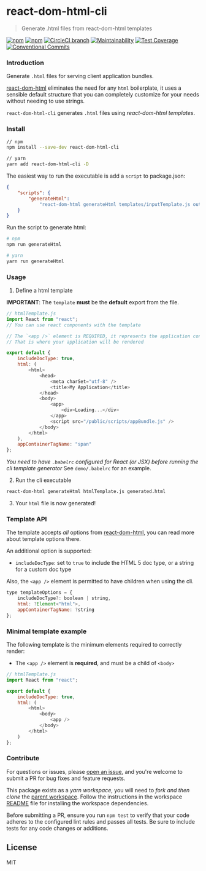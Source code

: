 # react-dom-html-cli

> Generate .html files from react-dom-html templates

[![npm](https://img.shields.io/npm/v/react-dom-html.svg)](https://www.npmjs.com/package/react-dom-html)
[![npm](https://img.shields.io/npm/dm/react-dom-html.svg)](https://www.npmjs.com/package/react-dom-html)
[![CircleCI branch](https://img.shields.io/circleci/project/github/adam-26/react-dom-html/master.svg)](https://circleci.com/gh/adam-26/react-dom-html/tree/master)
[![Maintainability](https://api.codeclimate.com/v1/badges/e159e926827685bcbd1a/maintainability)](https://codeclimate.com/github/adam-26/react-dom-html/maintainability)
[![Test Coverage](https://api.codeclimate.com/v1/badges/e159e926827685bcbd1a/test_coverage)](https://codeclimate.com/github/adam-26/react-dom-html/test_coverage)
[![Conventional Commits](https://img.shields.io/badge/Conventional%20Commits-1.0.0-yellow.svg)](https://conventionalcommits.org)

### Introduction

Generate `.html` files for serving client application bundles.

[react-dom-html](http://github.com/adam-26/react-dom-html/packages/react-dom-html) eliminates the need for any `html` boilerplate, it uses a sensible default structure that you can
completely customize for your needs without needing to use strings.

`react-dom-html-cli` generates `.html` files using _react-dom-html templates_.

### Install

```sh
// npm
npm install --save-dev react-dom-html-cli

// yarn
yarn add react-dom-html-cli -D
```

The easiest way to run the executable is add a `script` to package.json:

```json
{
    "scripts": {
        "generateHtml":
            "react-dom-html generateHtml templates/inputTemplate.js output/generated.html"
    }
}
```

Run the script to generate html:

```sh
# npm
npm run generateHtml

# yarn
yarn run generateHtml
```

### Usage

1.  Define a html template

**IMPORTANT**: The `template` **must** be the **default** export from the file.

```js
// htmlTemplate.js
import React from "react";
// You can use react components with the template

// The `<app />` element is REQUIRED, it represents the application container
// That is where your application will be rendered

export default {
    includeDocType: true,
    html: (
        <html>
            <head>
                <meta charSet="utf-8" />
                <title>My Application</title>
            </head>
            <body>
                <app>
                    <div>Loading...</div>
                </app>
                <script src="/public/scripts/appBundle.js" />
            </body>
        </html>
    ),
    appContainerTagName: "span"
};
```

_You need to have `.babelrc` configured for React (or JSX) before running the cli template generator_
See `demo/.babelrc` for an example.

2.  Run the cli executable

```sh
react-dom-html generateHtml htmlTemplate.js generated.html
```

3.  Your `html` file is now generated!

### Template API

The template accepts _all_ options from [react-dom-html](http://github.com/adam-26/react-dom-html/packages/react-dom-html),
you can read more about template options there.

An additional option is supported:

*   `includeDocType`: set to `true` to include the HTML 5 doc type, or a string for a custom doc type

Also, the `<app />` element is permitted to have children when using the cli.

```js
type templateOptions = {
    includeDocType?: boolean | string,
    html: ?Element<"html">,
    appContainerTagName: ?string
};
```

### Minimal template example

The following template is the minimum elements required to correctly render:

*   The `<app />` element is **required**, and must be a child of `<body>`

```js
// htmlTemplate.js
import React from "react";

export default {
    includeDocType: true,
    html: (
        <html>
            <body>
                <app />
            </body>
        </html>
    )
};
```

### Contribute

For questions or issues, please [open an issue](https://github.com/adam-26/react-dom-html/issues), and you're welcome to submit a PR for bug fixes and feature requests.

This package exists as a _yarn workspace_, you will need to _fork and then clone_ the [parent workspace](github.com/adam-26/react-dom-html). Follow the instructions in the workspace [README](github.com/adam-26/react-dom-html) file for installing the workspace dependencies.

Before submitting a PR, ensure you run `npm test` to verify that your code adheres to the configured lint rules and passes all tests. Be sure to include tests for any code changes or additions.

## License

MIT
